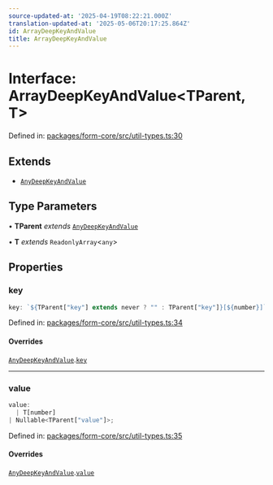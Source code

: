 ```yaml
---
source-updated-at: '2025-04-19T08:22:21.000Z'
translation-updated-at: '2025-05-06T20:17:25.864Z'
id: ArrayDeepKeyAndValue
title: ArrayDeepKeyAndValue
---
```


<!-- DO NOT EDIT: this page is autogenerated from the type comments -->

# Interface: ArrayDeepKeyAndValue\<TParent, T\>

Defined in: [packages/form-core/src/util-types.ts:30](https://github.com/TanStack/form/blob/main/packages/form-core/src/util-types.ts#L30)

## Extends

- [`AnyDeepKeyAndValue`](anydeepkeyandvalue.md)

## Type Parameters

• **TParent** *extends* [`AnyDeepKeyAndValue`](anydeepkeyandvalue.md)

• **T** *extends* `ReadonlyArray`\<`any`\>

## Properties

### key

```ts
key: `${TParent["key"] extends never ? "" : TParent["key"]}[${number}]`;
```

Defined in: [packages/form-core/src/util-types.ts:34](https://github.com/TanStack/form/blob/main/packages/form-core/src/util-types.ts#L34)

#### Overrides

[`AnyDeepKeyAndValue`](anydeepkeyandvalue.md).[`key`](AnyDeepKeyAndValue.md#key)

***

### value

```ts
value: 
  | T[number]
| Nullable<TParent["value"]>;
```

Defined in: [packages/form-core/src/util-types.ts:35](https://github.com/TanStack/form/blob/main/packages/form-core/src/util-types.ts#L35)

#### Overrides

[`AnyDeepKeyAndValue`](anydeepkeyandvalue.md).[`value`](AnyDeepKeyAndValue.md#value)
